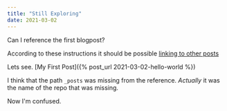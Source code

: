 ```yaml
---
title: "Still Exploring"
date: 2021-03-02
---
```


Can I reference the first blogpost?

According to these instructions it should be possible [linking to other posts](https://jekyllrb.com/docs/liquid/tags/#linking-to-posts)

Lets see. [My First Post]({% post_url 2021-03-02-hello-world %}) 

I think that the path `_posts` was missing from the reference. _Actually_
it was the name of the repo that was missing.

Now I'm confused.

